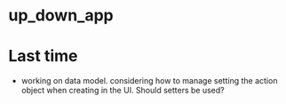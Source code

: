# up_down_app

# Last time
- working on data model. considering how to manage setting the action object when creating in the UI. Should setters be used?

